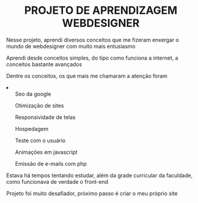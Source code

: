  <h1 align="center"> PROJETO DE APRENDIZAGEM WEBDESIGNER </h1>
<p>Nesse projeto, aprendi diversos conceitos que me fizeram enxergar o mundo de webdesigner com muito mais entusiasmo</p>
<p> Aprendi desde conceitos simples, do tipo como funciona a internet, a conceitos bastante avançados </p>
<p> Dentre os conceitos, os que mais me chamaram a atenção foram</p>
<li>
  <ul> Seo da google </ul>
  <ul> Otimização de sites </ul>
  <ul> Responsividade de telas </ul>
  <ul> Hospedagem </ul>
  <ul> Teste com o usuário </ul>
  <ul> Animações em javascript </ul>
  <ul> Emissão de e-mails com php</ul>
</li>
<p>Estava há tempos tentando estudar, além da grade curricular da faculdade, como funcionava de verdade o front-end</p>
<p>Projeto foi muito desafiador, próximo passo é criar o meu próprio site</p>
